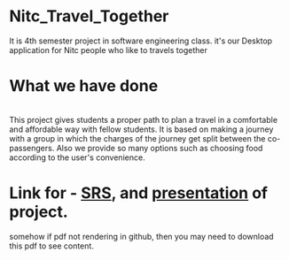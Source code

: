 # Nitc_Travel_Together
It is 4th semester project in software engineering class.
it's our Desktop application for Nitc people who like to travels together
<h1> What we have done</h1></br>This project gives students a proper path to plan a travel in a comfortable
and affordable way with fellow students. It is based on making a journey with
a group in which the charges of the journey get split between the
co-passengers. Also we provide so many options such as choosing food according to the user's convenience.

# Link for - [SRS](https://github.com/Prakashgolusingh/Project-Nitc_Travel_Together/blob/master/SRS_and_DesignTemplate_16.pdf), and [presentation](https://github.com/Prakashgolusingh/Project-Nitc_Travel_Together/blob/master/Presentation.pdf) of project.
somehow if pdf not rendering in github, then you may need to download this pdf to see content.

